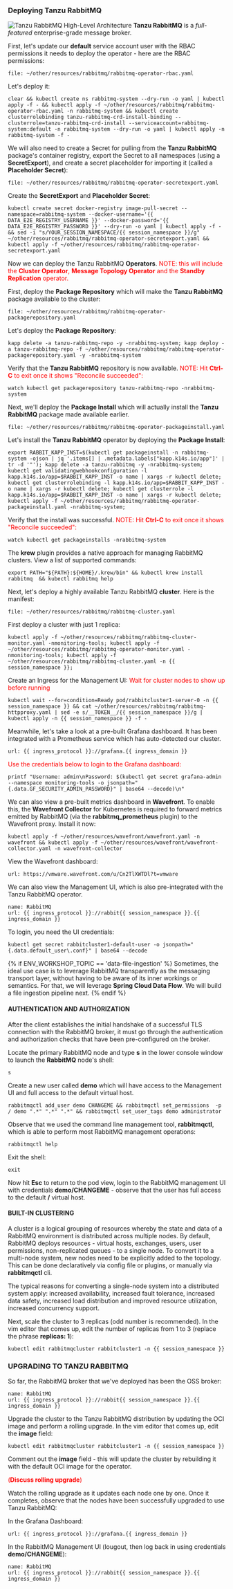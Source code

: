 
### Deploying Tanzu RabbitMQ
![Tanzu RabbitMQ High-Level Architecture](images/rabbit_architecture.png)
**Tanzu RabbitMQ** is a _full-featured_ enterprise-grade message broker.

First, let's update our **default** service account user with the RBAC permissions it needs to deploy the operator - here are the RBAC permissions:
```editor:open-file
file: ~/other/resources/rabbitmq/rabbitmq-operator-rbac.yaml
```

Let's deploy it:
```execute
clear && kubectl create ns rabbitmq-system --dry-run -o yaml | kubectl apply -f - && kubectl apply -f ~/other/resources/rabbitmq/rabbitmq-operator-rbac.yaml -n rabbitmq-system && kubectl create clusterrolebinding tanzu-rabbitmq-crd-install-binding --clusterrole=tanzu-rabbitmq-crd-install --serviceaccount=rabbitmq-system:default -n rabbitmq-system --dry-run -o yaml | kubectl apply -n rabbitmq-system -f - 
```

We will also need to create a Secret for pulling from the **Tanzu RabbitMQ** package's container registry,
export the Secret to all namespaces (using a **SecretExport**), and create a secret placeholder for importing it (called a **Placeholder Secret**):
```editor:open-file
file: ~/other/resources/rabbitmq/rabbitmq-operator-secretexport.yaml
```

Create the **SecretExport** and **Placeholder Secret**:
```execute
kubectl create secret docker-registry image-pull-secret --namespace=rabbitmq-system --docker-username='{{ DATA_E2E_REGISTRY_USERNAME }}' --docker-password='{{ DATA_E2E_REGISTRY_PASSWORD }}' --dry-run -o yaml | kubectl apply -f - && sed -i "s/YOUR_SESSION_NAMESPACE/{{ session_namespace }}/g" ~/other/resources/rabbitmq/rabbitmq-operator-secretexport.yaml && kubectl apply -f ~/other/resources/rabbitmq/rabbitmq-operator-secretexport.yaml
```

Now we can deploy the Tanzu RabbitMQ **Operators**.
<font color="red">NOTE: this will include the **Cluster Operator**, **Message Topology Operator** and the **Standby Replication** operator.</font>

First, deploy the **Package Repository** which will make the **Tanzu RabbitMQ** package available to the cluster:
```editor:open-file
file: ~/other/resources/rabbitmq/rabbitmq-operator-packagerepository.yaml
```

Let's deploy the **Package Repository**:
```execute
kapp delete -a tanzu-rabbitmq-repo -y -nrabbitmq-system; kapp deploy -a tanzu-rabbitmq-repo -f ~/other/resources/rabbitmq/rabbitmq-operator-packagerepository.yaml -y -nrabbitmq-system
```

Verify that the **Tanzu RabbitMQ** repository is now available.
<font color="red">NOTE: Hit **Ctrl-C** to exit once it shows "Reconcile succeeded":</font>
```execute
watch kubectl get packagerepository tanzu-rabbitmq-repo -nrabbitmq-system
```

Next, we'll deploy the **Package Install** which will actually install the **Tanzu RabbitMQ** package made available earlier.
```editor:open-file
file: ~/other/resources/rabbitmq/rabbitmq-operator-packageinstall.yaml
```

Let's install the **Tanzu RabbitMQ** operator by deploying the **Package Install**:
```execute
export RABBIT_KAPP_INST=$(kubectl get packageinstall -n rabbitmq-system -ojson | jq '.items[] | .metadata.labels["kapp.k14s.io/app"]' | tr -d '"'); kapp delete -a tanzu-rabbitmq -y -nrabbitmq-system; kubectl get validatingwebhookconfiguration -l kapp.k14s.io/app=$RABBIT_KAPP_INST -o name | xargs -r kubectl delete; kubectl get clusterrolebinding -l kapp.k14s.io/app=$RABBIT_KAPP_INST -o name | xargs -r kubectl delete; kubectl get clusterrole -l kapp.k14s.io/app=$RABBIT_KAPP_INST -o name | xargs -r kubectl delete; kubectl apply -f ~/other/resources/rabbitmq/rabbitmq-operator-packageinstall.yaml -nrabbitmq-system;
```

Verify that the install was successful. <font color="red">NOTE: Hit **Ctrl-C** to exit once it shows "Reconcile succeeded":</font>
```execute
watch kubectl get packageinstalls -nrabbitmq-system
```

The **krew** plugin provides a native approach for managing RabbitMQ clusters. View a list of supported commands:
```execute
export PATH="${PATH}:${HOME}/.krew/bin" && kubectl krew install rabbitmq  && kubectl rabbitmq help
```

Next, let's deploy a highly available Tanzu RabbitMQ **cluster**. Here is the manifest:
```editor:open-file
file: ~/other/resources/rabbitmq/rabbitmq-cluster.yaml
```

First deploy a cluster with just 1 replica:
```execute
kubectl apply -f ~/other/resources/rabbitmq/rabbitmq-cluster-monitor.yaml -nmonitoring-tools; kubectl apply -f ~/other/resources/rabbitmq/rabbitmq-operator-monitor.yaml -nmonitoring-tools; kubectl apply -f ~/other/resources/rabbitmq/rabbitmq-cluster.yaml -n {{ session_namespace }};
```

Create an Ingress for the Management UI:
<font color="red">Wait for cluster nodes to show up before running</font>
```execute
kubectl wait --for=condition=Ready pod/rabbitcluster1-server-0 -n {{ session_namespace }} && cat ~/other/resources/rabbitmq/rabbitmq-httpproxy.yaml | sed -e s/__TOKEN__/{{ session_namespace }}/g | kubectl apply -n {{ session_namespace }} -f -
```

Meanwhile, let's take a look at a pre-built Grafana dashboard. It has been integrated with a Prometheus service which has auto-detected our cluster.
```dashboard:open-url
url: {{ ingress_protocol }}://grafana.{{ ingress_domain }}
```

<font color="red">Use the credentials below to login to the Grafana dashboard:</font>
```execute
printf "Username: admin\nPassword: $(kubectl get secret grafana-admin --namespace monitoring-tools -o jsonpath="{.data.GF_SECURITY_ADMIN_PASSWORD}" | base64 --decode)\n"
```

We can also view a pre-built metrics dashboard in **Wavefront**. To enable this, the **Wavefront Collector** for Kubernetes is required to forward metrics emitted by RabbitMQ (via the **rabbitmq_prometheus** plugin) to the Wavefront proxy. Install it now:
```execute
kubectl apply -f ~/other/resources/wavefront/wavefront.yaml -n wavefront && kubectl apply -f ~/other/resources/wavefront/wavefront-collector.yaml -n wavefront-collector
```

View the Wavefront dashboard:
```dashboard:open-url
url: https://vmware.wavefront.com/u/Cn2TlXWTDl?t=vmware
```

We can also view the Management UI, which is also pre-integrated with the Tanzu RabbitMQ operator.
```dashboard:create-dashboard
name: RabbitMQ
url: {{ ingress_protocol }}://rabbit{{ session_namespace }}.{{ ingress_domain }}
```

To login, you need the UI credentials:
```execute
kubectl get secret rabbitcluster1-default-user -o jsonpath="{.data.default_user\.conf}" | base64 --decode
```

{% if ENV_WORKSHOP_TOPIC == 'data-file-ingestion' %}
Sometimes, the ideal use case is to leverage RabbitMQ transparently as the messaging transport layer, without having to be aware of its inner workings or semantics. For that, we will leverage  **Spring Cloud Data Flow**. We will build a file ingestion pipeline next.
{% endif %}


#### AUTHENTICATION AND AUTHORIZATION
After the client establishes the initial handshake of a successful TLS connection with the RabbitMQ broker, it must go through the authentication and authorization checks that have been pre-configured on the broker.

Locate the primary RabbitMQ node and type **s** in the lower console window to launch the **RabbitMQ** node's shell: 
```execute-2
s
```

Create a new user called **demo** which will have access to the Management UI and full access to the default virtual host.
```execute-2
rabbitmqctl add_user demo CHANGEME && rabbitmqctl set_permissions  -p / demo ".*" ".*" ".*" && rabbitmqctl set_user_tags demo administrator
```

Observe that we used the command line management tool, **rabbitmqctl**, which is able to perform most RabbitMQ management operations:
```execute-2
rabbitmqctl help
```

Exit the shell:
```execute-2
exit
```

Now hit **Esc** to return to the pod view, login to the RabbitMQ management UI with credentials **demo/CHANGEME** - observe that the user has full access to the default **/** virtual host.

#### BUILT-IN CLUSTERING
A cluster is a logical grouping of resources whereby the state and data of a RabbitMQ environment is distributed across multiple nodes. By default, RabbitMQ deploys resources - virtual hosts, exchanges, users, user permissions, non-replicated queues - to a single node. To convert it to a multi-node system, new nodes need to be explicitly added to the topology. This can be done declaratively via config file or plugins, or manually via **rabbitmqctl** cli. 

The typical reasons for converting a single-node system into a distributed system apply: increased availability, increased fault tolerance, increased data safety, increased load distribution and improved resource utilization, increased concurrency support. 

Next, scale the cluster to 3 replicas (odd number is recommended). In the vim editor that comes up, edit the number of replicas from 1 to 3 (replace the phrase **replicas: 1**):
```execute
kubectl edit rabbitmqcluster rabbitcluster1 -n {{ session_namespace }}
```

### UPGRADING TO TANZU RABBITMQ
So far, the RabbitMQ  broker that we've deployed has been the OSS broker:
```dashboard:reload-dashboard
name: RabbitMQ
url: {{ ingress_protocol }}://rabbit{{ session_namespace }}.{{ ingress_domain }}
```

Upgrade the cluster to the Tanzu RabbitMQ distribution by updating the OCI image and perform a rolling upgrade. In the vim editor that comes up, edit the **image** field:
```execute
kubectl edit rabbitmqcluster rabbitcluster1 -n {{ session_namespace }}
```

Comment out the **image** field - this will update the cluster by rebuilding it with the default OCI image for the operator.

<font color="red">(<b>Discuss rolling upgrade</b>)</font>

Watch the rolling upgrade as it updates each node one by one. Once it completes, observe that the nodes have been successfully upgraded to use Tanzu RabbitMQ:

In the Grafana Dashboard:
```dashboard:open-url
url: {{ ingress_protocol }}://grafana.{{ ingress_domain }}
```

In the RabbitMQ Management UI (lougout, then log back in using credentials **demo/CHANGEME**):
```dashboard:reload-dashboard
name: RabbitMQ
url: {{ ingress_protocol }}://rabbit{{ session_namespace }}.{{ ingress_domain }}
```